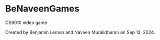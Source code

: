# BeNaveenGames
CS6010 video game

Created by Benjamin Lemon and Naveen Muralidharan on Sep 13, 2024.

